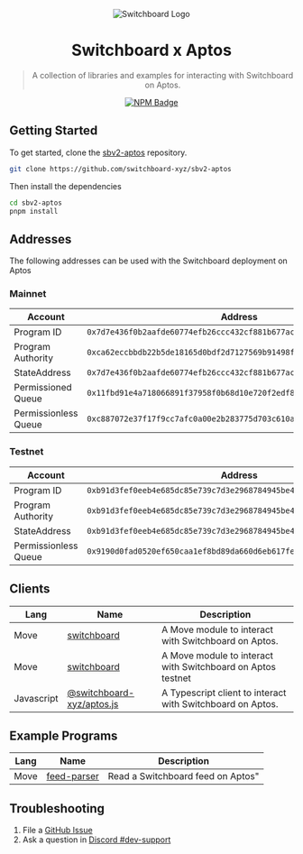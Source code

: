 <div align="center">

![Switchboard Logo](https://github.com/switchboard-xyz/sbv2-core/raw/main/website/static/img/icons/switchboard/avatar.png)

# Switchboard x Aptos

> A collection of libraries and examples for interacting with Switchboard on
> Aptos.

[![NPM Badge](https://img.shields.io/github/package-json/v/switchboard-xyz/sbv2-aptos?color=red&filename=javascript%2Faptos.js%2Fpackage.json&label=%40switchboard-xyz%2Faptos.js&logo=npm)](https://www.npmjs.com/package/@switchboard-xyz/aptos.js)

</div>

## Getting Started

To get started, clone the
[sbv2-aptos](https://github.com/switchboard-xyz/sbv2-aptos) repository.

```bash
git clone https://github.com/switchboard-xyz/sbv2-aptos
```

Then install the dependencies

```bash
cd sbv2-aptos
pnpm install
```

## Addresses

The following addresses can be used with the Switchboard deployment on Aptos

### Mainnet

| Account              | Address                                                              |
| -------------------- | -------------------------------------------------------------------- |
| Program ID           | `0x7d7e436f0b2aafde60774efb26ccc432cf881b677aca7faaf2a01879bd19fb8`  |
| Program Authority    | `0xca62eccbbdb22b5de18165d0bdf2d7127569b91498f0a7f6944028793cef8137` |
| StateAddress         | `0x7d7e436f0b2aafde60774efb26ccc432cf881b677aca7faaf2a01879bd19fb8`  |
| Permissioned Queue   | `0x11fbd91e4a718066891f37958f0b68d10e720f2edf8d57854fb20c299a119a8c` |
| Permissionless Queue | `0xc887072e37f17f9cc7afc0a00e2b283775d703c610acca3997cb26e74bc53f3b` |

### Testnet

| Account              | Address                                                              |
| -------------------- | -------------------------------------------------------------------- |
| Program ID           | `0xb91d3fef0eeb4e685dc85e739c7d3e2968784945be4424e92e2f86e2418bf271` |
| Program Authority    | `0xb91d3fef0eeb4e685dc85e739c7d3e2968784945be4424e92e2f86e2418bf271` |
| StateAddress         | `0xb91d3fef0eeb4e685dc85e739c7d3e2968784945be4424e92e2f86e2418bf271` |
| Permissionless Queue | `0x9190d0fad0520ef650caa1ef8bd89da660d6eb617feabd618039b9c6bf11e802` |

## Clients

| **Lang**   | **Name**                                         | **Description**                                             |
| ---------- | ------------------------------------------------ | ----------------------------------------------------------- |
| Move       | [switchboard](move/switchboard/mainnet/)         | A Move module to interact with Switchboard on Aptos.        |
| Move       | [switchboard](move/switchboard/testnet/)         | A Move module to interact with Switchboard on Aptos testnet |
| Javascript | [@switchboard-xyz/aptos.js](javascript/aptos.js) | A Typescript client to interact with Switchboard on Aptos.  |

## Example Programs

| **Lang** | **Name**                            | **Description**                   |
| -------- | ----------------------------------- | --------------------------------- |
| Move     | [feed-parser](programs/feed-parser) | Read a Switchboard feed on Aptos" |

## Troubleshooting

1. File a
   [GitHub Issue](https://github.com/switchboard-xyz/sbv2-solana/issues/new)
2. Ask a question in
   [Discord #dev-support](https://discord.com/channels/841525135311634443/984343400377647144)

